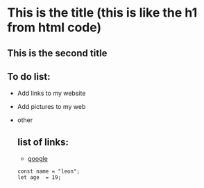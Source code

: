 # This is  the title (this is like the h1 from html code)

## This is the second title

## To do list:

- Add links to my website
- Add pictures to my web
- other

  ## list of links:

  - [google](https://www.google.com)


  ```
  const name = "leon";
  let age  = 19;
  ```
